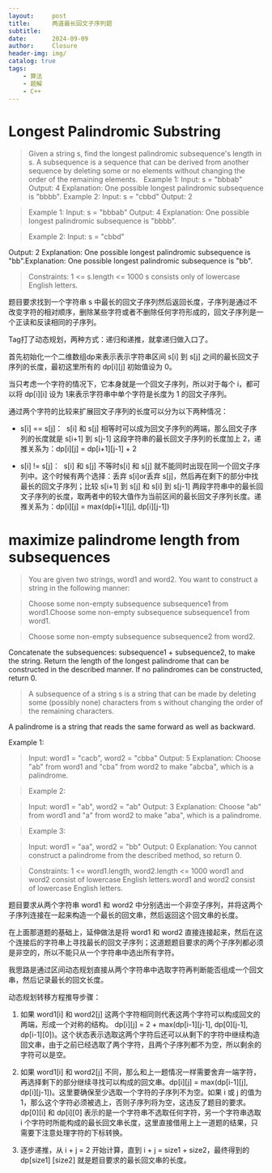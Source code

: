 ```yaml
---
layout:     post                       
title:      两道最长回文子序列题           
subtitle:   
date:       2024-09-09               
author:     Closure                         
header-img: img/ 
catalog: true                         
tags:                                
    - 算法
    - 题解
    - C++
---
```

# Longest Palindromic Substring

> Given a string s, find the longest palindromic subsequence's length in s.
A subsequence is a sequence that can be derived from another sequence by deleting some or no elements without changing the order of the remaining elements.
 
> Example 1:
Input: s = "bbbab"
Output: 4
Explanation: One possible longest palindromic subsequence is "bbbb".
Example 2:
Input: s = "cbbd"
Output: 2

> Example 1:
Input: s = "bbbab"
Output: 4
Explanation: One possible longest palindromic subsequence is "bbbb".

> Example 2:
Input: s = "cbbd"
> 
Output: 2
Explanation: One possible longest palindromic subsequence is "bb".Explanation: One possible longest palindromic subsequence is "bb".

> Constraints:
> 1 <= s.length <= 1000
>s consists only of lowercase English letters.

题目要求找到一个字符串 s 中最长的回文子序列然后返回长度，子序列是通过不改变字符的相对顺序，删除某些字符或者不删除任何字符形成的，回文子序列是一个正读和反读相同的子序列。

Tag打了动态规划，两种方式：递归和递推，就拿递归做入口了。

首先初始化一个二维数组dp来表示表示字符串区间 s[i] 到 s[j] 之间的最长回文子序列的长度，最初这里所有的 dp[i][j] 初始值设为 0。

当只考虑一个字符的情况下，它本身就是一个回文子序列，所以对于每个 i，都可以将 dp[i][i] 设为 1来表示字符串中单个字符是长度为 1 的回文子序列。

通过两个字符的比较来扩展回文子序列的长度可以分为以下两种情况：

-  s[i] == s[j]：  s[i] 和 s[j] 相等时可以成为回文子序列的两端，那么回文子序列的长度就是 s[i+1] 到 s[j-1] 这段字符串的最长回文子序列的长度加上 2，递推关系为：dp[i][j] = dp[i+1][j-1] + 2

-  s[i] != s[j]：  s[i] 和 s[j] 不等时s[i] 和 s[j] 就不能同时出现在同一个回文子序列中。这个时候有两个选择：丢弃 s[i]or丢弃 s[j]，然后再在剩下的部分中找最长的回文子序列；比较 s[i+1] 到 s[j] 和 s[i] 到 s[j-1] 两段字符串中的最长回文子序列的长度，取两者中的较大值作为当前区间的最长回文子序列长度。递推关系为：dp[i][j] = max(dp[i+1][j], dp[i][j-1])

# maximize palindrome length from subsequences
> You are given two strings, word1 and word2. You want to construct a string in the following manner:

> Choose some non-empty subsequence subsequence1 from word1.Choose some non-empty subsequence subsequence1 from word1.

> Choose some non-empty subsequence subsequence2 from word2.
> 
Concatenate the subsequences: subsequence1 + subsequence2, to make the string.
Return the length of the longest palindrome that can be constructed in the described manner. If no palindromes can be constructed, return 0.

> A subsequence of a string s is a string that can be made by deleting some (possibly none) characters from s without changing the order of the remaining characters.
> 
A palindrome is a string that reads the same forward as well as backward.

> 
Example 1:

> Input: word1 = "cacb", word2 = "cbba"
Output: 5
Explanation: Choose "ab" from word1 and "cba" from word2 to make "abcba", which is a palindrome.

> Example 2:

> Input: word1 = "ab", word2 = "ab"
Output: 3
Explanation: Choose "ab" from word1 and "a" from word2 to make "aba", which is a palindrome.

> Example 3:

> Input: word1 = "aa", word2 = "bb"
Output: 0
Explanation: You cannot construct a palindrome from the described method, so return 0.
 
> Constraints:
1 <= word1.length, word2.length <= 1000
word1 and word2 consist of lowercase English letters.word1 and word2 consist of lowercase English letters.

题目要求从两个字符串 word1 和 word2 中分别选出一个非空子序列，并将这两个子序列连接在一起来构造一个最长的回文串，然后返回这个回文串的长度。

在上面那道题的基础上，延伸做法是将 word1 和 word2 直接连接起来，然后在这个连接后的字符串上寻找最长的回文子序列；这道题题目要求的两个子序列都必须是非空的，所以不能只从一个字符串中选出所有字符。

我思路是通过区间动态规划直接从两个字符串中选取字符再判断能否组成一个回文串，然后记录最长的回文长度。

动态规划转移方程推导步骤：

1. 如果 word1[i] 和 word2[j] 这两个字符相同则代表这两个字符可以构成回文的两端，形成一个对称的结构。 dp[i][j] = 2 + max(dp[i-1][j-1], dp[0][j-1], dp[i-1][0])。这个状态表示选取这两个字符后还可以从剩下的字符中继续构造回文串，由于之前已经选取了两个字符，且两个子序列都不为空，所以剩余的字符可以是空。

2. 如果 word1[i] 和 word2[j] 不同，那么和上一题情况一样需要舍弃一端字符，再选择剩下的部分继续寻找可以构成的回文串。dp[i][j] = max(dp[i-1][j], dp[i][j-1])。这里要确保至少选取一个字符的子序列不为空。如果 i 或 j 的值为 1，那么这个字符必须被选上，否则子序列将为空，这违反了题目的要求。dp[0][i] 和 dp[i][0] 表示的是一个字符串不选取任何字符，另一个字符串选取 i 个字符时所能构成的最长回文串长度，这里直接借用上上一道题的结果，只需要下注意处理字符的下标转换。

3. 逐步递推，从 i + j = 2 开始计算，直到 i + j = size1 + size2，最终得到的 dp[size1] [size2] 就是题目要求的最长回文串的长度。



